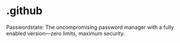 # .github
Passwordstate: The uncompromising password manager with a fully enabled version—zero limits, maximum security.
